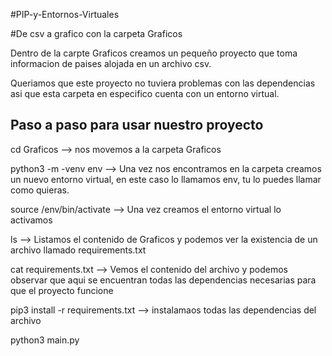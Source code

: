 #PIP-y-Entornos-Virtuales

#De csv a grafico con la carpeta Graficos

Dentro de la carpte Graficos creamos un pequeño proyecto que toma informacion de paises alojada en un archivo csv.

Queriamos que este proyecto no tuviera problemas con las dependencias asi que esta carpeta en especifico cuenta con un entorno virtual.

## Paso a paso para usar nuestro proyecto

cd Graficos --> nos movemos a la carpeta Graficos

python3 -m -venv env --> Una vez nos encontramos en la carpeta creamos un nuevo entorno virtual, en este caso lo llamamos env, tu lo puedes llamar como quieras.

source /env/bin/activate --> Una vez creamos el entorno virtual lo activamos

ls --> Listamos el contenido de Graficos y podemos ver la existencia de un archivo llamado requirements.txt

cat requirements.txt --> Vemos el contenido del archivo y podemos observar que aqui se encuentran todas las dependencias necesarias para que el proyecto funcione

pip3 install -r requirements.txt --> instalamaos todas las dependencias del archivo 

python3 main.py